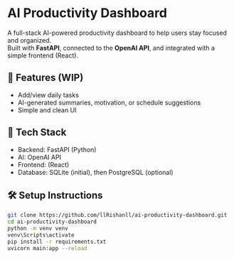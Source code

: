 # AI Productivity Dashboard

A full-stack AI-powered productivity dashboard to help users stay focused and organized.  
Built with **FastAPI**, connected to the **OpenAI API**, and integrated with a simple frontend (React).

## 🔧 Features (WIP)
- Add/view daily tasks
- AI-generated summaries, motivation, or schedule suggestions
- Simple and clean UI 

## 🚀 Tech Stack
- Backend: FastAPI (Python)
- AI: OpenAI API
- Frontend: (React)
- Database: SQLite (initial), then PostgreSQL (optional)

## 🛠️ Setup Instructions
```bash
git clone https://github.com/llRishanll/ai-productivity-dashboard.git
cd ai-productivity-dashboard
python -m venv venv
venv\Scripts\activate
pip install -r requirements.txt
uvicorn main:app --reload
